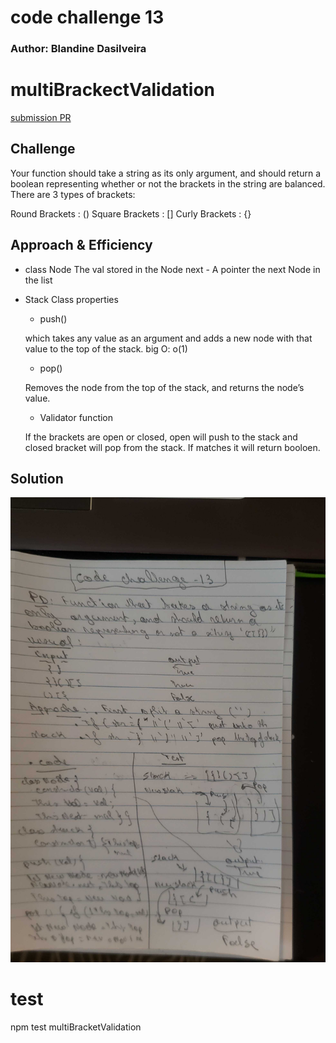 
# code challenge 13


### Author: Blandine Dasilveira

# multiBrackectValidation

[submission PR](https://github.com/Blandine12/data-structures-and-algorithms/pull/30)

## Challenge

Your function should take a string as its only argument, and should return a boolean representing whether or not the brackets in the string are balanced. There are 3 types of brackets:

Round Brackets : ()
Square Brackets : []
Curly Brackets : {} 

## Approach & Efficiency

- class Node
The val stored in the Node next - A pointer the next Node in the list

- Stack Class properties
  - push()

  which takes any value as an argument and adds a new node with that value to the top of the stack. big O: o(1)

  - pop()

  Removes the node from the top of the stack, and returns the node’s value.
    

  - Validator function

  If the brackets are open or closed, open will push to the stack and closed bracket will pop from the stack. If matches it will return booloen.



## Solution
![alt text](./assets/multibracket.jpg)

# test 
npm test multiBracketValidation
